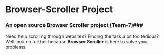 # Browser-Scroller Project

### An open source Browser Scroller project (Team-7)###

Need help scrolling through websites? Finding the task a bit too tedious? Well look no further because **Browser Scroller** is here to solve your problems.
